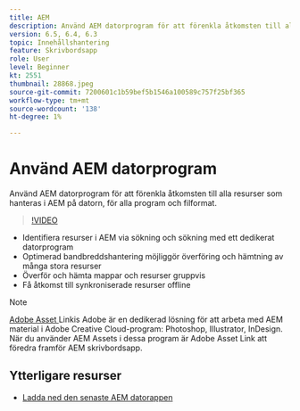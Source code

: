 ```yaml
---
title: AEM
description: Använd AEM datorprogram för att förenkla åtkomsten till alla resurser som hanteras i AEM på datorn, för alla program och filformat.
version: 6.5, 6.4, 6.3
topic: Innehållshantering
feature: Skrivbordsapp
role: User
level: Beginner
kt: 2551
thumbnail: 28868.jpeg
source-git-commit: 7200601c1b59bef5b1546a100589c757f25bf365
workflow-type: tm+mt
source-wordcount: '138'
ht-degree: 1%

---
```



# Använd AEM datorprogram

Använd AEM datorprogram för att förenkla åtkomsten till alla resurser som hanteras i AEM på datorn, för alla program och filformat.

>[!VIDEO](https://video.tv.adobe.com/v/28868/?quality=12&learn=on)

+ Identifiera resurser i AEM via sökning och sökning med ett dedikerat datorprogram
+ Optimerad bandbreddshantering möjliggör överföring och hämtning av många stora resurser
+ Överför och hämta mappar och resurser gruppvis
+ Få åtkomst till synkroniserade resurser offline

>[!NOTE]
>
> [Adobe Asset ](./adobe-asset-link.md) Linkis Adobe är en dedikerad lösning för att arbeta med AEM material i Adobe Creative Cloud-program: Photoshop, Illustrator, InDesign. När du använder AEM Assets i dessa program är Adobe Asset Link att föredra framför AEM skrivbordsapp.

## Ytterligare resurser

+ [Ladda ned den senaste AEM datorappen](https://experienceleague.adobe.com/docs/experience-manager-desktop-app/using/release-notes.html)
